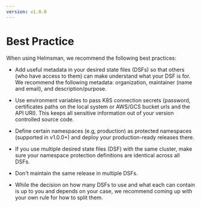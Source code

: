 ```yaml
---
version: v1.0.0
---
```


# Best Practice 

When using Helmsman, we recommend the following best practices:

- Add useful metadata in your desired state files (DSFs) so that others (who have access to them) can make understand what your DSF is for. We recommend the following metadata: organization, maintainer (name and email), and description/purpose.

- Use environment variables to pass K8S connection secrets (password, certificates paths on the local system or AWS/GCS bucket urls and the API URI). This keeps all sensitive information out of your version controlled source code.

- Define certain namespaces (e.g, production) as protected namespaces (supported in v1.0.0+) and deploy your production-ready releases there. 

- If you use multiple desired state files (DSF) with the same cluster, make sure your namespace protection definitions are identical across all DSFs. 

- Don't maintain the same release in multiple DSFs. 

- While the decision on how many DSFs to use and what each can contain is up to you and depends on your case, we recommend coming up with your own rule for how to split them.

